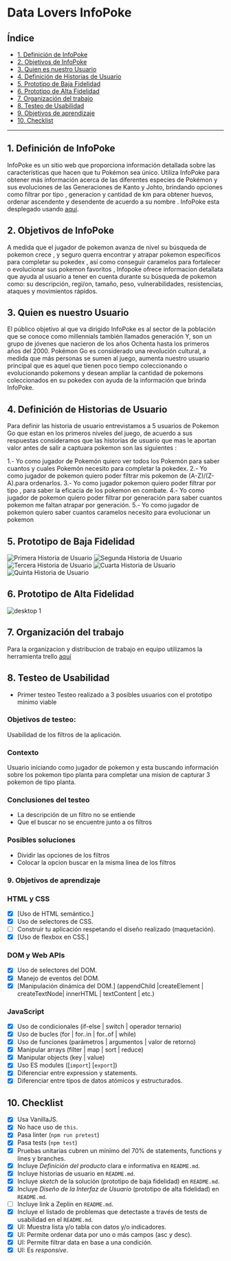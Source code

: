 # Data Lovers InfoPoke

## Índice

- [1. Definición de InfoPoke](#1-definicion-de-InfoPoke)
- [2. Objetivos de InfoPoke](#2-objetivos-de-InfoPoke)
- [3. Quien es nuestro Usuario](#3-quien-es-nuestro-usuario)
- [4. Definición de Historias de Usuario](#4-Historias-de-Usuario)
- [5. Prototipo de Baja Fidelidad](#5-prototipo-de-baja-fidelidad)
- [6. Prototipo de Alta Fidelidad](#6-prototipo-de-alta-fidelidad)
- [7. Organización del trabajo](#7-Organización-del-trabajo)
- [8. Testeo de Usabilidad](#8-Testeo-de-usabilidad)
- [9. Objetivos de aprendizaje](#9-objetivos-de-aprendizaje)
- [10. Checklist](#10-checklist)

---

## 1. Definición de InfoPoke

InfoPoke es un sitio web que proporciona información detallada sobre las características que hacen que tu Pokémon sea único. Utiliza InfoPoke para obtener más información acerca de las diferentes especies de Pokémon y sus evoluciones de las Generaciones de Kanto y Johto, brindando opciones como filtrar por tipo , generacion y cantidad de km para obtener huevos, ordenar ascendente y desendente de acuerdo a su nombre . InfoPoke esta desplegado usando [aquí](https://github.com/aurelismoreno.io/LIM013-data-lovers/blob/master/src/index.html).


## 2. Objetivos de InfoPoke

A medida que el jugador de pokemon avanza de nivel su búsqueda de pokemon crece , y seguro querra encontrar y atrapar pokemon específicos para completar su pokedex , así como conseguir caramelos para fortalecer o evolucionar sus pokemon favoritos , Infopoke ofrece informacion detallata que ayuda al usuario a tener en cuenta durante su búsqueda de pokemon como: su descripción, regi/on, tamaño, peso, vulnerabilidades, resistencias, ataques y movimientos rápidos.

## 3. Quien es nuestro Usuario

El público objetivo al que va dirigido InfoPoke es al sector de la población que se conoce como millennials también llamados generación Y, son un grupo de jóvenes que nacieron de los años Ochenta hasta los primeros años del 2000. Pokémon Go es considerado una revolución cultural, a medida que más personas se sumen al juego, aumenta nuestro usuario principal que es aquel que tienen poco tiempo coleccionando o evolucionando pokemons y desean ampliar la cantidad de pokemons coleccionados en su pokedex con ayuda de la información que brinda InfoPoke.

## 4. Definición de Historias de Usuario

Para definir las historia de usuario entrevistamos a 5 usuarios de Pokemon Go que estan en los primeros niveles del juego, de acuerdo a sus respuestas consideramos que las historias de usuario que mas le aportan valor antes de salir a captuara pokemon son las siguientes :

1.- Yo como jugador de Pokemón quiero ver todos los Pokemón para saber cuantos y cuales Pokemón necesito para completar la pokedex.
2.- Yo como jugador de pokemon quiero poder filtrar mis pokemon de (A-Z)/(Z-A).para ordenarlos.
3.- Yo como jugador pokemon quiero poder filtrar por tipo , para saber la eficacia de los pokemon en combate.
4.- Yo como jugador de pokemon quiero poder filtrar por generación para saber cuantos pokemon me faltan atrapar por generación.
5.- Yo como jugador de pokemon quiero saber cuantos caramelos necesito para evolucionar un pokemon

## 5. Prototipo de Baja Fidelidad

![Primera Historia de Usuario](https://github.com/aurelismoreno/LIM013-data-lovers/blob/master/src/img/prototipos-de-baja/primera-historia-de-usuario.jpeg)
![Segunda Historia de Usuario](https://github.com/aurelismoreno/LIM013-data-lovers/blob/master/src/img/prototipos-de-baja/segunda-historia-de-usuario.jpeg)
![Tercera Historia de Usuario](https://github.com/aurelismoreno/LIM013-data-lovers/blob/master/src/img/prototipos-de-baja/tercera-historia-de-usuario.jpeg)
![Cuarta Historia de Usuario](https://github.com/aurelismoreno/LIM013-data-lovers/blob/master/src/img/prototipos-de-baja/cuarta-historia-de-usuario.jpeg)
![Quinta Historia de Usuario](https://github.com/aurelismoreno/LIM013-data-lovers/blob/master/src/img/prototipos-de-baja/quinta-historia-de-usuario.jpeg)

## 6. Prototipo de Alta Fidelidad

![desktop 1](https://github.com/aurelismoreno/LIM013-data-lovers/blob/master/src/img/prototipos-de-alta/primera-historia-usuario-alta.svg) 


## 7. Organización del trabajo

Para la organizacion y distribucion de trabajo en equipo utilizamos la herramienta trello [aquí](https://trello.com/b/xexFDDtJ/infopoke)
## 8. Testeo de Usabilidad

- Primer testeo Testeo realizado a 3 posibles usuarios con el prototipo mínimo viable

### Objetivos de testeo:

Usabilidad de los filtros de la aplicación.

### Contexto

Usuario iniciando como jugador de pokemon y esta buscando información sobre los pokemon tipo planta para completar una mision de capturar 3 pokemon de tipo planta.

### Conclusiones del testeo

- La descripción de un filtro no se entiende 
- Que el buscar no se encuentre junto a os filtros


### Posibles soluciones

- Dividir las opciones de los filtros
- Colocar la opcion buscar en la misma linea de los filtros 


### 9. Objetivos de aprendizaje

### HTML y CSS

- [x] [Uso de HTML semántico.]
- [x] Uso de selectores de CSS.
- [ ] Construir tu aplicación respetando el diseño realizado (maquetación).
- [x] [Uso de flexbox en CSS.]

### DOM y Web APIs

- [x] Uso de selectores del DOM.
- [x] Manejo de eventos del DOM.
- [x] [Manipulación dinámica del DOM.] (appendChild |createElement | createTextNode| innerHTML | textContent | etc.)

### JavaScript

- [x] Uso de condicionales (if-else | switch | operador ternario)
- [x] Uso de bucles (for | for..in | for..of | while)
- [x] Uso de funciones (parámetros | argumentos | valor de retorno)
- [x] Manipular arrays (filter | map | sort | reduce)
- [x] Manipular objects (key | value)
- [x] Uso ES modules ([`import`] [`export`])
- [x] Diferenciar entre expression y statements.
- [x] Diferenciar entre tipos de datos atómicos y estructurados.

## 10. Checklist

- [x] Usa VanillaJS.
- [x] No hace uso de `this`.
- [x] Pasa linter (`npm run pretest`)
- [x] Pasa tests (`npm test`)
- [x] Pruebas unitarias cubren un mínimo del 70% de statements, functions y
      lines y branches.
- [x] Incluye _Definición del producto_ clara e informativa en `README.md`.
- [x] Incluye historias de usuario en `README.md`.
- [x] Incluye _sketch_ de la solución (prototipo de baja fidelidad) en
      `README.md`.
- [x] Incluye _Diseño de la Interfaz de Usuario_ (prototipo de alta fidelidad)
      en `README.md`.
- [ ] Incluye link a Zeplin en `README.md`.
- [x] Incluye el listado de problemas que detectaste a través de tests de
      usabilidad en el `README.md`.
- [x] UI: Muestra lista y/o tabla con datos y/o indicadores.
- [x] UI: Permite ordenar data por uno o más campos (asc y desc).
- [x] UI: Permite filtrar data en base a una condición.
- [x] UI: Es _responsive_.
